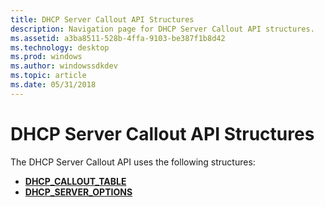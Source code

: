 ```yaml
---
title: DHCP Server Callout API Structures
description: Navigation page for DHCP Server Callout API structures.
ms.assetid: a3ba8511-528b-4ffa-9103-be387f1b8d42
ms.technology: desktop
ms.prod: windows
ms.author: windowssdkdev
ms.topic: article
ms.date: 05/31/2018
---
```


# DHCP Server Callout API Structures

The DHCP Server Callout API uses the following structures:

-   [**DHCP\_CALLOUT\_TABLE**](/previous-versions/windows/desktop/api/Dhcpssdk/ns-dhcpssdk-_dhcp_callout_table)
-   [**DHCP\_SERVER\_OPTIONS**](/previous-versions/windows/desktop/api/Dhcpssdk/ns-dhcpssdk-_dhcp_server_options)

 

 




